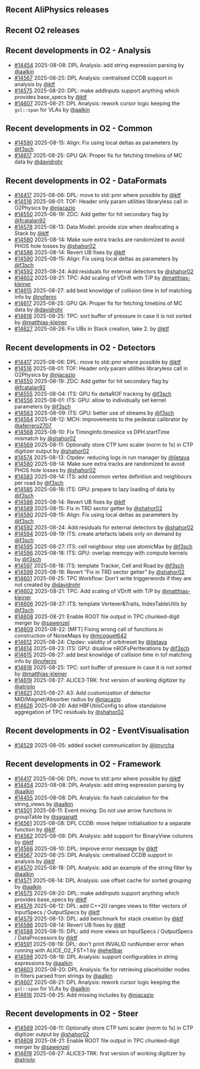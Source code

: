 ## Recent AliPhysics releases
## Recent O2 releases
## Recent developments in O2 - Analysis
- [\#14454](https://github.com/AliceO2Group/AliceO2/pull/14454) 2025-08-08: DPL Analysis: add string expression parsing by [@aalkin](https://github.com/aalkin)
- [\#14567](https://github.com/AliceO2Group/AliceO2/pull/14567) 2025-08-25: DPL Analysis: centralised CCDB support in analysis by [@ktf](https://github.com/ktf)
- [\#14575](https://github.com/AliceO2Group/AliceO2/pull/14575) 2025-08-20: DPL: make addInputs support anything which provides base_specs by [@ktf](https://github.com/ktf)
- [\#14607](https://github.com/AliceO2Group/AliceO2/pull/14607) 2025-08-21: DPL Analysis: rework cursor logic keeping the `gsl::span` for VLAs by [@aalkin](https://github.com/aalkin)
## Recent developments in O2 - Common
- [\#14590](https://github.com/AliceO2Group/AliceO2/pull/14590) 2025-08-15: Align: Fix using local deltas as parameters by [@f3sch](https://github.com/f3sch)
- [\#14617](https://github.com/AliceO2Group/AliceO2/pull/14617) 2025-08-25: GPU QA: Proper fix for fetching timebins of MC data by [@davidrohr](https://github.com/davidrohr)
## Recent developments in O2 - DataFormats
- [\#14417](https://github.com/AliceO2Group/AliceO2/pull/14417) 2025-08-06: DPL: move to std::pmr where possible by [@ktf](https://github.com/ktf)
- [\#14516](https://github.com/AliceO2Group/AliceO2/pull/14516) 2025-08-01: TOF: Header only param utilities libraryless call in O2Physics by [@njacazio](https://github.com/njacazio)
- [\#14550](https://github.com/AliceO2Group/AliceO2/pull/14550) 2025-08-19: ZDC: Add getter for hit secondary flag by [@fcatalan92](https://github.com/fcatalan92)
- [\#14578](https://github.com/AliceO2Group/AliceO2/pull/14578) 2025-08-13: Data Model: provide size when deallocating a Stack by [@ktf](https://github.com/ktf)
- [\#14580](https://github.com/AliceO2Group/AliceO2/pull/14580) 2025-08-14: Make sure extra tracks are randomized to avoid PHOS hole losses by [@shahor02](https://github.com/shahor02)
- [\#14586](https://github.com/AliceO2Group/AliceO2/pull/14586) 2025-08-14: Revert UB fixes by [@ktf](https://github.com/ktf)
- [\#14590](https://github.com/AliceO2Group/AliceO2/pull/14590) 2025-08-15: Align: Fix using local deltas as parameters by [@f3sch](https://github.com/f3sch)
- [\#14592](https://github.com/AliceO2Group/AliceO2/pull/14592) 2025-08-24: Add residuals for external detectors by [@shahor02](https://github.com/shahor02)
- [\#14602](https://github.com/AliceO2Group/AliceO2/pull/14602) 2025-08-21: TPC: Add scaling of VDrift with T/P by [@matthias-kleiner](https://github.com/matthias-kleiner)
- [\#14615](https://github.com/AliceO2Group/AliceO2/pull/14615) 2025-08-27: add best knowldge of collision time in tof matching info by [@noferini](https://github.com/noferini)
- [\#14617](https://github.com/AliceO2Group/AliceO2/pull/14617) 2025-08-25: GPU QA: Proper fix for fetching timebins of MC data by [@davidrohr](https://github.com/davidrohr)
- [\#14618](https://github.com/AliceO2Group/AliceO2/pull/14618) 2025-08-25: TPC: sort buffer of pressure in case it is not sorted by [@matthias-kleiner](https://github.com/matthias-kleiner)
- [\#14627](https://github.com/AliceO2Group/AliceO2/pull/14627) 2025-08-26: Fix UBs in Stack creation, take 2. by [@ktf](https://github.com/ktf)
## Recent developments in O2 - Detectors
- [\#14417](https://github.com/AliceO2Group/AliceO2/pull/14417) 2025-08-06: DPL: move to std::pmr where possible by [@ktf](https://github.com/ktf)
- [\#14516](https://github.com/AliceO2Group/AliceO2/pull/14516) 2025-08-01: TOF: Header only param utilities libraryless call in O2Physics by [@njacazio](https://github.com/njacazio)
- [\#14550](https://github.com/AliceO2Group/AliceO2/pull/14550) 2025-08-19: ZDC: Add getter for hit secondary flag by [@fcatalan92](https://github.com/fcatalan92)
- [\#14555](https://github.com/AliceO2Group/AliceO2/pull/14555) 2025-08-04: ITS: GPU fix deltaROF tracking by [@f3sch](https://github.com/f3sch)
- [\#14556](https://github.com/AliceO2Group/AliceO2/pull/14556) 2025-08-01: ITS: GPU: allow to individually set kernel parameters by [@f3sch](https://github.com/f3sch)
- [\#14563](https://github.com/AliceO2Group/AliceO2/pull/14563) 2025-08-09: ITS: GPU: better use of streams by [@f3sch](https://github.com/f3sch)
- [\#14564](https://github.com/AliceO2Group/AliceO2/pull/14564) 2025-08-12: MCH: improvements to the pedestal calibrator by [@aferrero2707](https://github.com/aferrero2707)
- [\#14568](https://github.com/AliceO2Group/AliceO2/pull/14568) 2025-08-10: Fix TimingInfo.timeslice vs DPH.startTime mismatch by [@shahor02](https://github.com/shahor02)
- [\#14569](https://github.com/AliceO2Group/AliceO2/pull/14569) 2025-08-11: Optionally store CTP lumi scaler (norm to 1s) in CTP digitizer output by [@shahor02](https://github.com/shahor02)
- [\#14574](https://github.com/AliceO2Group/AliceO2/pull/14574) 2025-08-13: Ctpdev: reducing logs in run manager by [@lietava](https://github.com/lietava)
- [\#14580](https://github.com/AliceO2Group/AliceO2/pull/14580) 2025-08-14: Make sure extra tracks are randomized to avoid PHOS hole losses by [@shahor02](https://github.com/shahor02)
- [\#14583](https://github.com/AliceO2Group/AliceO2/pull/14583) 2025-08-14: ITS: add common vertex definition and neighbours per road by [@f3sch](https://github.com/f3sch)
- [\#14585](https://github.com/AliceO2Group/AliceO2/pull/14585) 2025-08-18: ITS: GPU: prepare to lazy loading of data by [@f3sch](https://github.com/f3sch)
- [\#14586](https://github.com/AliceO2Group/AliceO2/pull/14586) 2025-08-14: Revert UB fixes by [@ktf](https://github.com/ktf)
- [\#14589](https://github.com/AliceO2Group/AliceO2/pull/14589) 2025-08-15: Fix in TRD sector getter by [@shahor02](https://github.com/shahor02)
- [\#14590](https://github.com/AliceO2Group/AliceO2/pull/14590) 2025-08-15: Align: Fix using local deltas as parameters by [@f3sch](https://github.com/f3sch)
- [\#14592](https://github.com/AliceO2Group/AliceO2/pull/14592) 2025-08-24: Add residuals for external detectors by [@shahor02](https://github.com/shahor02)
- [\#14594](https://github.com/AliceO2Group/AliceO2/pull/14594) 2025-08-19: ITS: create artefacts labels only on demand  by [@f3sch](https://github.com/f3sch)
- [\#14595](https://github.com/AliceO2Group/AliceO2/pull/14595) 2025-08-27: ITS: cell neighbour step use atomicMax by [@f3sch](https://github.com/f3sch)
- [\#14596](https://github.com/AliceO2Group/AliceO2/pull/14596) 2025-08-18: ITS: GPU: overlap memcpy with compute kernels by [@f3sch](https://github.com/f3sch)
- [\#14597](https://github.com/AliceO2Group/AliceO2/pull/14597) 2025-08-18: ITS: template Tracker, Cell and Road by [@f3sch](https://github.com/f3sch)
- [\#14599](https://github.com/AliceO2Group/AliceO2/pull/14599) 2025-08-18: Revert "Fix in TRD sector getter" by [@shahor02](https://github.com/shahor02)
- [\#14601](https://github.com/AliceO2Group/AliceO2/pull/14601) 2025-08-25: TPC Workflow: Don't write triggerwords if they are not created by [@davidrohr](https://github.com/davidrohr)
- [\#14602](https://github.com/AliceO2Group/AliceO2/pull/14602) 2025-08-21: TPC: Add scaling of VDrift with T/P by [@matthias-kleiner](https://github.com/matthias-kleiner)
- [\#14606](https://github.com/AliceO2Group/AliceO2/pull/14606) 2025-08-27: ITS: template Vertexer&Traits, IndexTableUtils by [@f3sch](https://github.com/f3sch)
- [\#14608](https://github.com/AliceO2Group/AliceO2/pull/14608) 2025-08-21: Enable ROOT file output in TPC chunked-digit merger by [@sawenzel](https://github.com/sawenzel)
- [\#14609](https://github.com/AliceO2Group/AliceO2/pull/14609) 2025-08-22: [MFT] Fixing wrong call of functions in construction of NoiseMaps by [@mcoquet642](https://github.com/mcoquet642)
- [\#14612](https://github.com/AliceO2Group/AliceO2/pull/14612) 2025-08-24: Ctpdev: validity of orbitreset by [@lietava](https://github.com/lietava)
- [\#14614](https://github.com/AliceO2Group/AliceO2/pull/14614) 2025-08-23: ITS: GPU: disallow nROFsPerIterations by [@f3sch](https://github.com/f3sch)
- [\#14615](https://github.com/AliceO2Group/AliceO2/pull/14615) 2025-08-27: add best knowldge of collision time in tof matching info by [@noferini](https://github.com/noferini)
- [\#14618](https://github.com/AliceO2Group/AliceO2/pull/14618) 2025-08-25: TPC: sort buffer of pressure in case it is not sorted by [@matthias-kleiner](https://github.com/matthias-kleiner)
- [\#14619](https://github.com/AliceO2Group/AliceO2/pull/14619) 2025-08-27: ALICE3-TRK: first version of working digitizer by [@atriolo](https://github.com/atriolo)
- [\#14621](https://github.com/AliceO2Group/AliceO2/pull/14621) 2025-08-27: A3: Add customization of detector MID/Magnet/Absorber radius by [@njacazio](https://github.com/njacazio)
- [\#14626](https://github.com/AliceO2Group/AliceO2/pull/14626) 2025-08-26: Add HBFUtilsConfig to allow standalone aggregation of TPC residuals by [@shahor02](https://github.com/shahor02)
## Recent developments in O2 - EventVisualisation
- [\#14529](https://github.com/AliceO2Group/AliceO2/pull/14529) 2025-08-05: added socket communication by [@jmyrcha](https://github.com/jmyrcha)
## Recent developments in O2 - Framework
- [\#14417](https://github.com/AliceO2Group/AliceO2/pull/14417) 2025-08-06: DPL: move to std::pmr where possible by [@ktf](https://github.com/ktf)
- [\#14454](https://github.com/AliceO2Group/AliceO2/pull/14454) 2025-08-08: DPL Analysis: add string expression parsing by [@aalkin](https://github.com/aalkin)
- [\#14455](https://github.com/AliceO2Group/AliceO2/pull/14455) 2025-08-08: DPL Analysis: fix hash calculation for the string_views by [@aalkin](https://github.com/aalkin)
- [\#14501](https://github.com/AliceO2Group/AliceO2/pull/14501) 2025-08-11: Event mixing: Do not use arrow functions in groupTable by [@saganatt](https://github.com/saganatt)
- [\#14561](https://github.com/AliceO2Group/AliceO2/pull/14561) 2025-08-08: DPL CCDB: move helper initialisation to a separate function by [@ktf](https://github.com/ktf)
- [\#14562](https://github.com/AliceO2Group/AliceO2/pull/14562) 2025-08-08: DPL Analysis: add support for BinaryView columns by [@ktf](https://github.com/ktf)
- [\#14566](https://github.com/AliceO2Group/AliceO2/pull/14566) 2025-08-10: DPL: improve error message by [@ktf](https://github.com/ktf)
- [\#14567](https://github.com/AliceO2Group/AliceO2/pull/14567) 2025-08-25: DPL Analysis: centralised CCDB support in analysis by [@ktf](https://github.com/ktf)
- [\#14570](https://github.com/AliceO2Group/AliceO2/pull/14570) 2025-08-18: DPL Analysis: add an example of the string filter by [@aalkin](https://github.com/aalkin)
- [\#14571](https://github.com/AliceO2Group/AliceO2/pull/14571) 2025-08-14: DPL Analysis: use offset cache for sorted grouping by [@aalkin](https://github.com/aalkin)
- [\#14575](https://github.com/AliceO2Group/AliceO2/pull/14575) 2025-08-20: DPL: make addInputs support anything which provides base_specs by [@ktf](https://github.com/ktf)
- [\#14576](https://github.com/AliceO2Group/AliceO2/pull/14576) 2025-08-12: DPL: add C++20 ranges views to filter vectors of InputSpecs / OutputSpecs by [@ktf](https://github.com/ktf)
- [\#14579](https://github.com/AliceO2Group/AliceO2/pull/14579) 2025-08-13: DPL: add benchmark for stack creation by [@ktf](https://github.com/ktf)
- [\#14586](https://github.com/AliceO2Group/AliceO2/pull/14586) 2025-08-14: Revert UB fixes by [@ktf](https://github.com/ktf)
- [\#14588](https://github.com/AliceO2Group/AliceO2/pull/14588) 2025-08-15: DPL: add more views on InputSpecs / OutputSpecs / DataProcessors by [@ktf](https://github.com/ktf)
- [\#14591](https://github.com/AliceO2Group/AliceO2/pull/14591) 2025-08-19: DPL: don't print INVALID runNumber error when running with ALICE_O2_FST=1 by [@ehellbar](https://github.com/ehellbar)
- [\#14598](https://github.com/AliceO2Group/AliceO2/pull/14598) 2025-08-18: DPL Analysis: support configurables in string expressions by [@aalkin](https://github.com/aalkin)
- [\#14603](https://github.com/AliceO2Group/AliceO2/pull/14603) 2025-08-20: DPL Analysis: fix for retrieving placeholder nodes in filters parsed from strings by [@aalkin](https://github.com/aalkin)
- [\#14607](https://github.com/AliceO2Group/AliceO2/pull/14607) 2025-08-21: DPL Analysis: rework cursor logic keeping the `gsl::span` for VLAs by [@aalkin](https://github.com/aalkin)
- [\#14616](https://github.com/AliceO2Group/AliceO2/pull/14616) 2025-08-25: Add missing includes by [@njacazio](https://github.com/njacazio)
## Recent developments in O2 - Steer
- [\#14569](https://github.com/AliceO2Group/AliceO2/pull/14569) 2025-08-11: Optionally store CTP lumi scaler (norm to 1s) in CTP digitizer output by [@shahor02](https://github.com/shahor02)
- [\#14608](https://github.com/AliceO2Group/AliceO2/pull/14608) 2025-08-21: Enable ROOT file output in TPC chunked-digit merger by [@sawenzel](https://github.com/sawenzel)
- [\#14619](https://github.com/AliceO2Group/AliceO2/pull/14619) 2025-08-27: ALICE3-TRK: first version of working digitizer by [@atriolo](https://github.com/atriolo)
